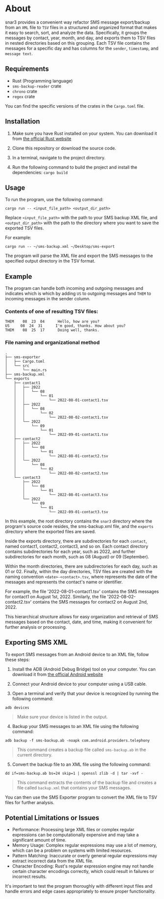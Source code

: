 # About 
snar3 provides a convenient way refactor SMS message export/backup from an `XML` file to `TSV` files in a structured and organized format that makes it easy to search, sort, and analyze the data.
Specifically, it groups the messages by contact, year, month, and day, and exports them to TSV files in nested directories based on this grouping. Each TSV file contains the messages for a specific day and has columns for the `sender`, `timestamp`, and `message text`.

## Requirements

- Rust (Programming language)
- `sms-backup-reader` crate
- `chrono` crate
- `regex` crate

You can find the specific versions of the crates in the `Cargo.toml` file.

## Installation

1. Make sure you have Rust installed on your system. You can download it from [the official Rust website](https://www.rust-lang.org/tools/install)

2. Clone this repository or download the source code.

3. In a terminal, navigate to the project directory.

4. Run the following command to build the project and install the dependencies:
`cargo build`


## Usage

To run the program, use the following command:
```
cargo run -- <input_file_path> <output_dir_path>
```

Replace `<input_file_path>` with the path to your SMS backup XML file, and `<output_dir_path>` with the path to the directory where you want to save the exported TSV files.

For example:
```
cargo run -- ~/sms-backup.xml ~/Desktop/sms-export
```

The program will parse the XML file and export the SMS messages to the specified output directory in the TSV format.

## Example
The program can handle both incoming and outgoing messages and indicates which is which by adding `US` to outgoing messages and `THEM` to incoming messages in the sender column.

### Contents of one of resulting TSV files:
```
THEM    08  23  04      Hello, how are you?
US     08  24  31      I'm good, thanks. How about you?
THEM    08  25  17      Doing well, thanks.
```

### File naming and organizational method
```
.
├── sms-exporter
│   ├── Cargo.toml
│   └── src
│       └── main.rs
├── sms-backup.xml
└── exports
    ├── contact1
    │   ├── 2022
    │   │   └── 08
    │   │       └── 01
    │   │           └── 2022-08-01-contact1.tsv
    │   ├── 2022
    │   │   └── 08
    │   │       └── 02
    │   │           └── 2022-08-02-contact1.tsv
    │   └── 2022
    │       └── 09
    │           └── 01
    │               └── 2022-09-01-contact1.tsv
    ├── contact2
    │   ├── 2022
    │   │   └── 08
    │   │       └── 01
    │   │           └── 2022-08-01-contact2.tsv
    │   └── 2022
    │       └── 08
    │           └── 02
    │               └── 2022-08-02-contact2.tsv
    └── contact3
        ├── 2022
        │   └── 08
        │       └── 01
        │           └── 2022-08-01-contact3.tsv
        └── 2022
            └── 09
                └── 01
                    └── 2022-09-01-contact3.tsv
```
In this example, the root directory contains the `snar3` directory where the program's source code resides, the sms-backup.xml file, and the `exports` directory where the exported files are saved.

Inside the exports directory, there are subdirectories for each `contact`, named contact1, contact2, contact3, and so on. Each contact directory contains subdirectories for each year, such as 2022, and further subdirectories for each month, such as 08 (August) or 09 (September).

Within the month directories, there are subdirectories for each day, such as 01 or 02. Finally, within the day directories, TSV files are created with the naming convention `<date>-<contact>.tsv`, where <date> represents the date of the messages and <contact> represents the contact's name or identifier.

For example, the file '2022-08-01-contact1.tsv' contains the SMS messages for contact1 on August 1st, 2022. Similarly, the file '2022-08-02-contact2.tsv' contains the SMS messages for contact2 on August 2nd, 2022.

This hierarchical structure allows for easy organization and retrieval of SMS messages based on the contact, date, and time, making it convenient for further analysis or processing.

## Exporting SMS XML

To export SMS messages from an Android device to an XML file, follow these steps:

1. Install the ADB (Android Debug Bridge) tool on your computer. You can download it from [the official Android website](https://developer.android.com/studio/releases/platform-tools)

2. Connect your Android device to your computer using a USB cable.

3. Open a terminal and verify that your device is recognized by running the following command:
```
adb devices
```
> Make sure your device is listed in the output.

4. Backup your SMS messages to an XML file using the following command:
```
adb backup -f sms-backup.ab -noapk com.android.providers.telephony
```
> This command creates a backup file called `sms-backup.ab` in the current directory.

5. Convert the backup file to an XML file using the following command:
```
dd if=sms-backup.ab bs=24 skip=1 | openssl zlib -d | tar -xvf -
```
> This command extracts the contents of the backup file and creates a file called `backup.xml` that contains your SMS messages.

You can then use the SMS Exporter program to convert the XML file to TSV files for further analysis.

## Potential Limitations or Issues

- Performance: Processing large XML files or complex regular expressions can be computationally expensive and may take a significant amount of time.
- Memory Usage: Complex regular expressions may use a lot of memory, which can be a problem on systems with limited resources.
- Pattern Matching: Inaccurate or overly general regular expressions may extract incorrect data from the XML file.
- Character Encoding: Rust's regular expression engine may not handle certain character encodings correctly, which could result in failures or incorrect results.

It's important to test the program thoroughly with different input files and handle errors and edge cases appropriately to ensure proper functionality.
